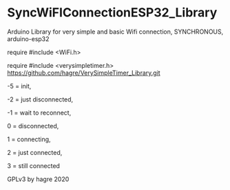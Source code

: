 # SyncWiFIConnectionESP32_Library
Arduino Library for very simple and basic Wifi connection, SYNCHRONOUS, arduino-esp32


require #include <WiFi.h>

require #include <verysimpletimer.h>  https://github.com/hagre/VerySimpleTimer_Library.git

-5 = init, 

-2 = just disconnected, 

-1 = wait to reconnect, 

0 = disconnected, 

1 = connecting, 

2 = just connected,  

3 = still connected

GPLv3
by hagre 2020
